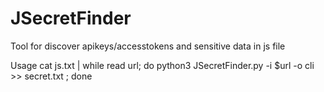# JSecretFinder
Tool for discover apikeys/accesstokens and sensitive data in js file

Usage
cat js.txt | while read url; do python3 JSecretFinder.py -i $url -o cli >> secret.txt ; done
